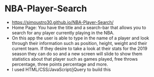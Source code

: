 # NBA-Player-Search
- https://simoustro30.github.io/NBA-Player-Search/
- Home Page: You have the title and a search-bar that allows you to search for any player currently playing in the NBA.
- On this app the user is able to type in the name of a player and look through their information such as position, height, weight and their current team.
  If they desire to take a look at their stats for the 2019 season they can do so and a new screen will slide to show them statistics about that player such
  as games played, free throws percentage, three points percentage and more.
 - I used HTML/CSS/JavaScript/jQuery to build this 
